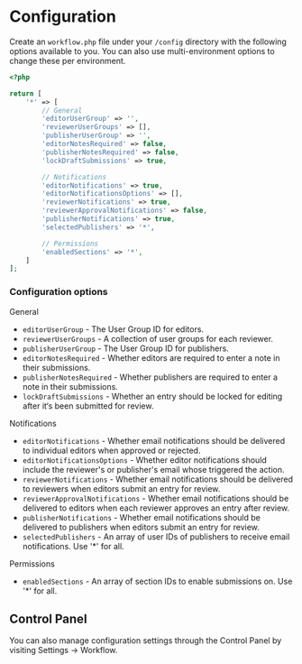 # Configuration

Create an `workflow.php` file under your `/config` directory with the following options available to you. You can also use multi-environment options to change these per environment.

```php
<?php

return [
    '*' => [
        // General
        'editorUserGroup' => '',
        'reviewerUserGroups' => [],
        'publisherUserGroup' => '',
        'editorNotesRequired' => false,
        'publisherNotesRequired' => false,
        'lockDraftSubmissions' => true,

        // Notifications
        'editorNotifications' => true,
        'editorNotificationsOptions' => [],
        'reviewerNotifications' => true,
        'reviewerApprovalNotifications' => false,
        'publisherNotifications' => true,
        'selectedPublishers' => '*',

        // Permissions
        'enabledSections' => '*',
    ]
];
```

### Configuration options

General
- `editorUserGroup` - The User Group ID for editors.
- `reviewerUserGroups` - A collection of user groups for each reviewer.
- `publisherUserGroup` - The User Group ID for publishers.
- `editorNotesRequired` - Whether editors are required to enter a note in their submissions.
- `publisherNotesRequired` - Whether publishers are required to enter a note in their submissions.
- `lockDraftSubmissions` - Whether an entry should be locked for editing after it‘s been submitted for review.

Notifications
- `editorNotifications` - Whether email notifications should be delivered to individual editors when approved or rejected.
- `editorNotificationsOptions` - Whether editor notifications should include the reviewer's or publisher's email whose triggered the action.
- `reviewerNotifications` - Whether email notifications should be delivered to reviewers when editors submit an entry for review.
- `reviewerApprovalNotifications` - Whether email notifications should be delivered to editors when each reviewer approves an entry after review.
- `publisherNotifications` - Whether email notifications should be delivered to publishers when editors submit an entry for review.
- `selectedPublishers` - An array of user IDs of publishers to receive email notifications. Use '\*' for all.

Permissions
- `enabledSections` - An array of section IDs to enable submissions on. Use '\*' for all.


## Control Panel

You can also manage configuration settings through the Control Panel by visiting Settings → Workflow.

